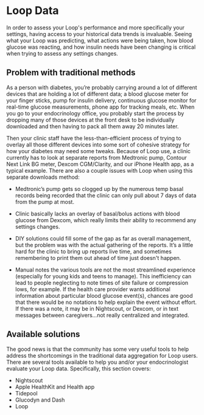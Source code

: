 # Loop Data

In order to assess your Loop's performance and more specifically your settings, having access to your historical data trends is invaluable. Seeing what your Loop was predicting, what actions were being taken, how blood glucose was reacting, and how insulin needs have been changing is critical when trying to assess any settings changes.

## Problem with traditional methods
As a person with diabetes, you’re probably carrying around a lot of different devices that are holding a lot of different data; a blood glucose meter for your finger sticks, pump for insulin delivery, continuous glucose monitor for real-time glucose measurements, phone app for tracking meals, etc. When you go to your endocrinology office, you probably start the process by dropping many of those devices at the front desk to be individually downloaded and then having to pack all them away 20 minutes later.

Then your clinic staff have the less-than-efficient process of trying to overlay all those different devices into some sort of cohesive strategy for how your diabetes may need some tweaks. Because of Loop use, a clinic currently has to look at separate reports from Medtronic pump, Contour Next Link BG meter, Dexcom CGM/Clarity, and our iPhone Health app, as a typical example. There are also a couple issues with Loop when using this separate downloads method:

* Medtronic’s pump gets so clogged up by the numerous temp basal records being recorded that the clinic can only pull about 7 days of data from the pump at most.

* Clinic basically lacks an overlay of basal/bolus actions with blood glucose from Dexcom, which really limits their ability to recommend any settings changes.  

* DIY solutions could fill some of the gap as far as overall management, but the problem was with the actual gathering of the reports. It’s a little hard for the clinic to bring up reports live time, and sometimes remembering to print them out ahead of time just doesn't happen.

* Manual notes the various tools are not the most streamlined experience (especially for young kids and teens to manage). This inefficiency can lead to people neglecting to note times of site failure or compression lows, for example. If the health care provider wants additional information about particular blood glucose event(s), chances are good that there would be no notations to help explain the event without effort. If there was a note, it may be in Nightscout, or Dexcom, or in text messages between caregivers...not really centralized and integrated.

## Available solutions
The good news is that the community has some very useful tools to help address the shortcomings in the traditional data aggregation for Loop users. There are several tools available to help you and/or your endocrinologist evaluate your Loop data. Specifically, this section covers:

* Nightscout
* Apple HealthKit and Health app
* Tidepool
* Glucodyn and Dash
* Loop

